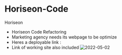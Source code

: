# Horiseon-Code
Horiseon 
* Horiseon Code Refactoring
* Marketing agency needs its webpage to be optimize
* Heres a deployable link :  
* Link of working site also included
![2022-05-02](https://user-images.githubusercontent.com/101676351/166333779-c90623c4-991f-417c-a6c5-724003aae99d.png)

